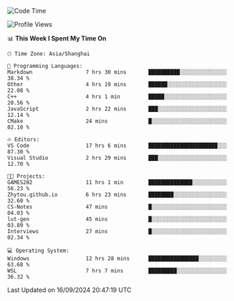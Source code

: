 <!--START_SECTION:waka-->
![Code Time](http://img.shields.io/badge/Code%20Time-1%2C995%20hrs%2023%20mins-blue)

![Profile Views](http://img.shields.io/badge/Profile%20Views-0-blue)

📊 **This Week I Spent My Time On** 

```text
🕑︎ Time Zone: Asia/Shanghai

💬 Programming Languages: 
Markdown                 7 hrs 30 mins       ██████████░░░░░░░░░░░░░░░   38.34 % 
Other                    4 hrs 19 mins       ██████░░░░░░░░░░░░░░░░░░░   22.08 % 
C++                      4 hrs 1 min         █████░░░░░░░░░░░░░░░░░░░░   20.56 % 
JavaScript               2 hrs 22 mins       ███░░░░░░░░░░░░░░░░░░░░░░   12.14 % 
CMake                    24 mins             █░░░░░░░░░░░░░░░░░░░░░░░░   02.10 % 

🔥 Editors: 
VS Code                  17 hrs 6 mins       ██████████████████████░░░   87.30 % 
Visual Studio            2 hrs 29 mins       ███░░░░░░░░░░░░░░░░░░░░░░   12.70 % 

🐱‍💻 Projects: 
GAMES202                 11 hrs 1 min        ██████████████░░░░░░░░░░░   56.23 % 
Zhytou.github.io         6 hrs 23 mins       ████████░░░░░░░░░░░░░░░░░   32.60 % 
CS-Notes                 47 mins             █░░░░░░░░░░░░░░░░░░░░░░░░   04.03 % 
lut-gen                  45 mins             █░░░░░░░░░░░░░░░░░░░░░░░░   03.89 % 
Interviews               27 mins             █░░░░░░░░░░░░░░░░░░░░░░░░   02.34 % 

💻 Operating System: 
Windows                  12 hrs 28 mins      ████████████████░░░░░░░░░   63.68 % 
WSL                      7 hrs 7 mins        █████████░░░░░░░░░░░░░░░░   36.32 % 
```


 Last Updated on 16/09/2024 20:47:19 UTC
<!--END_SECTION:waka-->